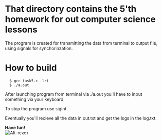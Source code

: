 # That directory contains the 5'th homework for out computer science lessons

The program is created for transmitting the data from terminal to output file, using signals for synchorinzation. 

# How to build

```terminal        
  $ gcc task5.c -lrt
  $ ./a.out
  ```
  
  After launching program from terminal via ./a.out you'll have to input something via your keyboard.
  
  To stop the program use sigint
   
  Eventually you'll recieve all the data in out.txt and get the logs in the log.txt.

**Have fun!**     
![Alt-текст](https://images.mubicdn.net/images/film/114876/cache-95348-1445950702/image-w1280.jpg?size=800x)
